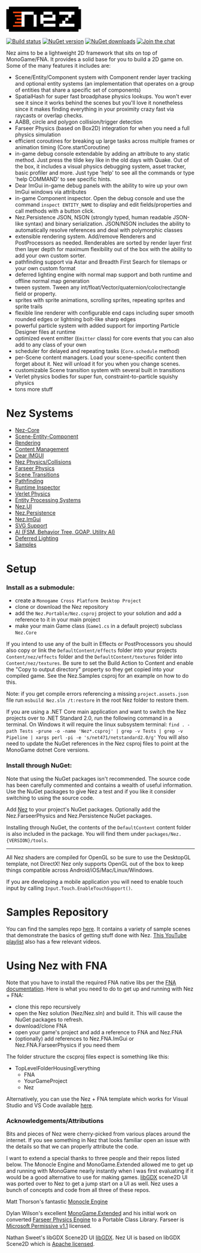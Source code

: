 ![Nez](FAQs/images/nez-logo-black.png)

[![Build status](https://ci.appveyor.com/api/projects/status/github/prime31/Nez?branch=master&svg=true)](https://ci.appveyor.com/project/prime31/nez/branch/master)
[![NuGet version](https://img.shields.io/nuget/v/Nez.svg)](https://www.nuget.org/packages/Nez)
[![NuGet downloads](https://img.shields.io/nuget/dt/Nez.svg)](https://www.nuget.org/packages/Nez)
[![Join the chat](https://img.shields.io/badge/discord-join-7289DA.svg?logo=discord&longCache=true&style=flat)](https://discord.gg/uFtGHNv)


Nez aims to be a lightweight 2D framework that sits on top of MonoGame/FNA. It provides a solid base for you to build a 2D game on. Some of the many features it includes are:

- Scene/Entity/Component system with Component render layer tracking and optional entity systems (an implementation that operates on a group of entities that share a specific set of components)
- SpatialHash for super fast broadphase physics lookups. You won't ever see it since it works behind the scenes but you'll love it nonetheless since it makes finding everything in your proximity crazy fast via raycasts or overlap checks.
- AABB, circle and polygon collision/trigger detection
- Farseer Physics (based on Box2D) integration for when you need a full physics simulation
- efficient coroutines for breaking up large tasks across multiple frames or animation timing (Core.startCoroutine)
- in-game debug console extendable by adding an attribute to any static method. Just press the tilde key like in the old days with Quake. Out of the box, it includes a visual physics debugging system, asset tracker, basic profiler and more. Just type 'help' to see all the commands or type 'help COMMAND' to see specific hints.
- Dear ImGui in-game debug panels with the ability to wire up your own ImGui windows via attributes
- in-game Component inspector. Open the debug console and use the command `inspect ENTITY_NAME` to display and edit fields/properties and call methods with a button click.
- Nez.Persistence JSON, NSON (strongly typed, human readable JSON-like syntax) and binary serialization. JSON/NSON includes the ability to automatically resolve references and deal with polymorphic classes
- extensible rendering system. Add/remove Renderers and PostProcessors as needed. Renderables are sorted by render layer first then layer depth for maximum flexibility out of the box with the ability to add your own custom sorter.
- pathfinding support via Astar and Breadth First Search for tilemaps or your own custom format
- deferred lighting engine with normal map support and both runtime and offline normal map generation
- tween system. Tween any int/float/Vector/quaternion/color/rectangle field or property.
- sprites with sprite animations, scrolling sprites, repeating sprites and sprite trails
- flexible line renderer with configurable end caps including super smooth rounded edges or lightning bolt-like sharp edges
- powerful particle system with added support for importing Particle Designer files at runtime
- optimized event emitter (`Emitter` class) for core events that you can also add to any class of your own
- scheduler for delayed and repeating tasks (`Core.schedule` method)
- per-Scene content managers. Load your scene-specific content then forget about it. Nez will unload it for you when you change scenes.
- customizable Scene transition system with several built in transitions
- Verlet physics bodies for super fun, constraint-to-particle squishy physics
- tons more stuff


Nez Systems
==========

- [Nez-Core](FAQs/Nez-Core.md)
- [Scene-Entity-Component](FAQs/Scene-Entity-Component.md)
- [Rendering](FAQs/Rendering.md)
- [Content Management](FAQs/ContentManagement.md)
- [Dear IMGUI](FAQs/DearImGui.md)
- [Nez Physics/Collisions](FAQs/Physics.md)
- [Farseer Physics](FAQs/FarseerPhysics.md)
- [Scene Transitions](FAQs/SceneTransitions.md)
- [Pathfinding](FAQs/Pathfinding.md)
- [Runtime Inspector](FAQs/RuntimeInspector.md)
- [Verlet Physics](FAQs/Verlet.md)
- [Entity Processing Systems](FAQs/EntitySystems.md)
- [Nez.UI](FAQs/UI.md)
- [Nez.Persistence](Nez.Persistence/README.md)
- [Nez.ImGui](Nez.ImGui/README.md)
- [SVG Support](FAQs/SVG.md)
- [AI (FSM, Behavior Tree, GOAP, Utility AI)](FAQs/AI.md)
- [Deferred Lighting](FAQs/DeferredLighting.md)
- [Samples](FAQs/Samples.md)



Setup
==========
### Install as a submodule:

- create a `Monogame Cross Platform Desktop Project`
- clone or download the Nez repository
- add the `Nez.Portable/Nez.csproj` project to your solution and add a reference to it in your main project
- make your main Game class (`Game1.cs` in a default project) subclass `Nez.Core`

If you intend to use any of the built in Effects or PostProcessors you should also copy or link the `DefaultContent/effects` folder into your projects `Content/nez/effects` folder and the `DefaultContent/textures` folder into `Content/nez/textures`. Be sure to set the Build Action to Content and enable the "Copy to output directory" property so they get copied into your compiled game. See the Nez.Samples csproj for an example on how to do this.

Note: if you get compile errors referencing a missing `project.assets.json` file run `msbuild Nez.sln /t:restore` in the root Nez folder to restore them.

If you are using a .NET Core main application and want to switch the Nez projects over to .NET Standard 2.0, run the following command in a terminal. On Windows it will require the linux subsystem terminal: `find . -path Tests -prune -o -name 'Nez*.csproj' | grep -v Tests | grep -v Pipeline | xargs perl -pi -e 's/net471/netstandard2.0/g'`  You will also need to update the NuGet references in the Nez csproj files to point at the MonoGame dotnet Core versions. 


### Install through NuGet:

Note that using the NuGet packages isn't recommended. The source code has been carefully commented and contains a wealth of useful information. Use the NuGet packages to give Nez a test and if you like it consider switching to using the source code.

Add [Nez](https://www.nuget.org/packages/Nez/) to your project's NuGet packages. Optionally add the Nez.FarseerPhysics and Nez.Persistence NuGet packages.

Installing through NuGet, the contents of the `DefaultContent` content folder is also included in the package. You will find them under `packages/Nez.{VERSION}/tools`.

---

All Nez shaders are compiled for OpenGL so be sure to use the DesktopGL template, not DirectX! Nez only supports OpenGL out of the box to keep things compatible across Android/iOS/Mac/Linux/Windows.

If you are developing a mobile application you will need to enable touch input by calling `Input.Touch.EnableTouchSupport()`.



Samples Repository
==========
You can find the samples repo [here](https://github.com/prime31/Nez-Samples). It contains a variety of sample scenes that demonstrate the basics of getting stuff done with Nez. [This YouTube playlist](https://www.youtube.com/playlist?list=PLb8LPjN5zpx0ZerxdoVarLKlWJ1_-YD9M) also has a few relevant videos.



Using Nez with FNA
==========
Note that you have to install the required FNA native libs per the [FNA documentation](https://github.com/FNA-XNA/FNA/wiki/1:-Download-and-Update-FNA). Here is what you need to do to get up and running with Nez + FNA:

- clone this repo recursively
- open the Nez solution (Nez/Nez.sln) and build it. This will cause the NuGet packages to refresh.
- download/clone FNA
- open your game's project and add a reference to FNA and Nez.FNA
- (optionally) add references to Nez.FNA.ImGui or Nez.FNA.FarseerPhysics if you need them


The folder structure the cscproj files expect is something like this:

- TopLevelFolderHousingEverything
	- FNA
	- YourGameProject
	- Nez


Alternatively, you can use the Nez + FNA template which works for Visual Studio and VS Code available [here](https://github.com/prime31/FNA-VSCode-Template).


### Acknowledgements/Attributions
Bits and pieces of Nez were cherry-picked from various places around the internet. If you see something in Nez that looks familiar open an issue with the details so that we can properly attribute the code.

I want to extend a special thanks to three people and their repos listed below. The Monocle Engine and MonoGame.Extended allowed me to get up and running with MonoGame nearly instantly when I was first evaluating if it would be a good alternative to use for making games. [libGDX](https://github.com/libgdx/libgdx) scene2D UI was ported over to Nez to get a jump start on a UI as well. Nez uses a bunch of concepts and code from all three of these repos.

Matt Thorson's fantastic [Monocle Engine](https://bitbucket.org/MattThorson/monocle-engine)

Dylan Wilson's excellent [MonoGame.Extended](https://github.com/craftworkgames/MonoGame.Extended) and his initial work on converted [Farseer Physics Engine](https://farseerphysics.codeplex.com/) to a Portable Class Library. Farseer is [Microsoft Permissive v1.1](https://farseerphysics.codeplex.com/license) licensed.

Nathan Sweet's libGDX Scene2D UI [libGDX](https://github.com/libgdx/libgdx). Nez UI is based on libGDX Scene2D which is [Apache licensed](UI_LICENSE).

